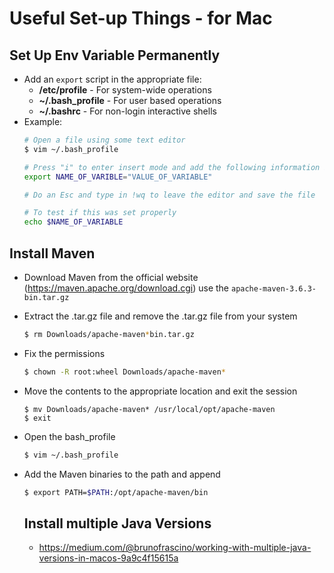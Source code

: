 # Useful Set-up Things - for Mac

## Set Up Env Variable Permanently
* Add an `export` script in the appropriate file: 
  * **/etc/profile** - For system-wide operations
  * **~/.bash_profile** - For user based operations
  * **~/.bashrc** - For non-login interactive shells
* Example: 
  ```bash
  # Open a file using some text editor
  $ vim ~/.bash_profile
  
  # Press "i" to enter insert mode and add the following information in the file 
  export NAME_OF_VARIBLE="VALUE_OF_VARIABLE"
  
  # Do an Esc and type in !wq to leave the editor and save the file
  
  # To test if this was set properly 
  echo $NAME_OF_VARIABLE
  ```

## Install Maven 
* Download Maven from the official website (https://maven.apache.org/download.cgi) use the `apache-maven-3.6.3-bin.tar.gz`
* Extract the .tar.gz file and remove the .tar.gz file from your system 
  ```bash
  $ rm Downloads/apache-maven*bin.tar.gz
  ```

* Fix the permissions 
  ```bash
  $ chown -R root:wheel Downloads/apache-maven*
  ```

* Move the contents to the appropriate location and exit the session
  ```
  $ mv Downloads/apache-maven* /usr/local/opt/apache-maven
  $ exit
  ```

* Open the bash_profile 
  ```bash
  $ vim ~/.bash_profile
  ```

* Add the Maven binaries to the path and append
  ```bash
  $ export PATH=$PATH:/opt/apache-maven/bin
  ```

  ## Install multiple Java Versions
  * https://medium.com/@brunofrascino/working-with-multiple-java-versions-in-macos-9a9c4f15615a